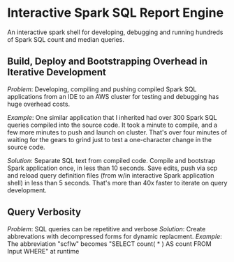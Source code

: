 # Interactive Spark SQL Report Engine
An interactive spark shell for developing, debugging and running hundreds of Spark SQL count and median queries.

## Build, Deploy and Bootstrapping Overhead in Iterative Development
_Problem_: Developing, compiling and pushing compiled Spark SQL applications from an IDE to an AWS cluster for testing and debugging has huge overhead costs.

_Example_: One similar application that I inherited had over 300 Spark SQL queries compiled into the source code.  It took a minute to compile, and a few more minutes to push and launch on cluster.  That's over four minutes of waiting for the gears to grind just to test a one-character change in the source code.

_Solution_: Separate SQL text from compiled code. Compile and bootstrap Spark application once, in less than 10 seconds.  Save edits, push via scp and reload query definition files (from w/in interactive Spark application shell) in less than 5 seconds.  That's more than 40x faster to iterate on query development.


## Query Verbosity
_Problem_: SQL queries can be repetitive and verbose
_Solution_: Create abbrevations with decompressed forms for dynamic replacment.
_Example_: The abbreviation "scfIw" becomes "SELECT count( * ) AS count FROM Input WHERE" at runtime

